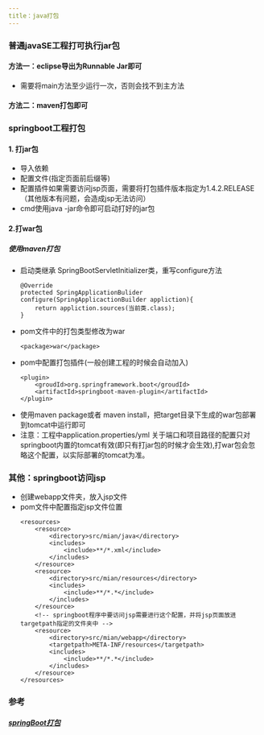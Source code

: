```yaml
---
title：java打包
---
```


### 普通javaSE工程打可执行jar包
#### 方法一：eclipse导出为Runnable Jar即可

* 需要将main方法至少运行一次，否则会找不到主方法

#### 方法二：maven打包即可

### springboot工程打包
#### 1. 打jar包
* 导入依赖
* 配置文件(指定页面前后缀等)
* 配置插件如果需要访问jsp页面，需要将打包插件版本指定为1.4.2.RELEASE（其他版本有问题，会造成jsp无法访问）
* cmd使用java -jar命令即可启动打好的jar包

#### 2.打war包
##### 使用maven打包
* 启动类继承 SpringBootServletInitializer类，重写configure方法
	```
	@Override
	protected SpringApplicationBulider configure(SpringApplicactionBuilder appliction){
		return appliction.sources(当前类.class);
	}
	```
* pom文件中的打包类型修改为war
	```
	<package>war</package>
	```
* pom中配置打包插件(一般创建工程的时候会自动加入)
	```
	<plugin>
		<groudId>org.springframework.boot</groudId>
		<artifactId>springboot-maven-plugin</artifactId>
	</plugin>
	```
* 使用maven package或者 maven install，把target目录下生成的war包部署到tomcat中运行即可
* 注意：工程中application.properties/yml 关于端口和项目路径的配置只对springboot内置的tomcat有效(即只有打jar包的时候才会生效),打war包会忽略这个配置，以实际部署的tomcat为准。


### 其他：springboot访问jsp
* 创建webapp文件夹，放入jsp文件
* pom文件中配置<resources/>指定jsp文件位置
	```
	<resources>
		<resource>
			<directory>src/mian/java</directory>
			<includes>
				<include>**/*.xml</include>
			</includes>
		</resource>
		<resource>
			<directory>src/mian/resources</directory>
			<includes>
				<include>**/*.*</include>
			</includes>
		</resource>
		<!-- springboot程序中要访问jsp需要进行这个配置，并将jsp页面放进targetpath指定的文件夹中 -->
		<resource>
			<directory>src/mian/webapp</directory>
			<targetpath>META-INF/resources</targetpath>
			<includes>
				<include>**/*.*</include>
			</includes>
		</resource>
	</resources>
	```

### 参考
##### [springBoot打包](https://www.bilibili.com/video/av49037328/?p=73)